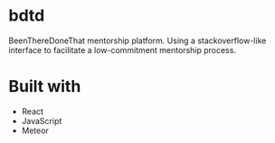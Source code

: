 # bdtd
BeenThereDoneThat mentorship platform. Using a stackoverflow-like interface to facilitate a low-commitment mentorship process.

# Built with
 - React
 - JavaScript
 - Meteor
